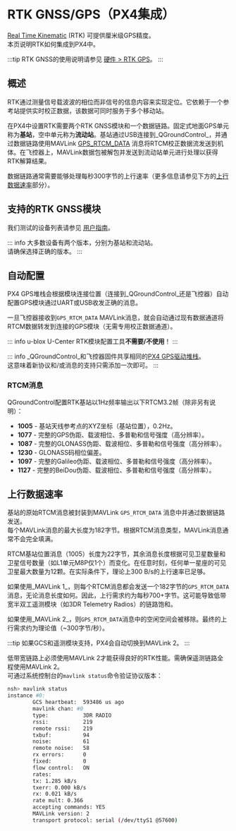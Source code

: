 # RTK GNSS/GPS（PX4集成）

[Real Time Kinematic](https://en.wikipedia.org/wiki/Real_Time_Kinematic) (RTK) 可提供厘米级GPS精度。  
本页说明RTK如何集成到PX4中。

:::tip
RTK GNSS的使用说明请参见 [硬件 > RTK GPS](../gps_compass/rtk_gps.md)。
:::

## 概述

RTK通过测量信号载波波的相位而非信号的信息内容来实现定位。它依赖于一个参考站提供实时校正数据，该数据可同时服务于多个移动站。

在PX4中设置RTK需要两个RTK GNSS模块和一个数据链路。固定式地面GPS单元称为**基站**，空中单元称为**流动站**。基站通过USB连接到_QGroundControl_，并通过数据链路使用MAVLink [GPS_RTCM_DATA](https://mavlink.io/en/messages/common.html#GPS_RTCM_DATA) 消息将RTCM校正数据流发送到机体。在飞控器上，MAVLink数据包被解包并发送到流动站单元进行处理以获得RTK解算结果。

数据链路通常需要能够处理每秒300字节的上行速率（更多信息请参见下方的[上行数据速率](#uplink-datarate)部分）。

## 支持的RTK GNSS模块

我们测试的设备列表请参见 [用户指南](../gps_compass/rtk_gps.md#supported-devices)。

::: info
大多数设备有两个版本，分别为基站和流动站。  
请确保选择正确的版本。
:::

## 自动配置

PX4 GPS堆栈会根据模块连接位置（连接到_QGroundControl_还是飞控器）自动配置GPS模块通过UART或USB收发正确的消息。

一旦飞控器接收到`GPS_RTCM_DATA` MAVLink消息，就会自动通过现有数据通道将RTCM数据转发到连接的GPS模块（无需专用校正数据通道）。

::: info
u-blox U-Center RTK模块配置工具**不需要/不使用**！
:::

::: info
_QGroundControl_和飞控器固件共享相同的[PX4 GPS驱动堆栈](https://github.com/PX4/GpsDrivers)。  
这意味着新协议和/或消息的支持只需添加一次即可。
:::

### RTCM消息

QGroundControl配置RTK基站以1Hz频率输出以下RTCM3.2帧（除非另有说明）：

- **1005** - 基站天线参考点的XYZ坐标（基站位置），0.2Hz。
- **1077** - 完整的GPS伪距、载波相位、多普勒和信号强度（高分辨率）。
- **1087** - 完整的GLONASS伪距、载波相位、多普勒和信号强度（高分辨率）。
- **1230** - GLONASS码相位偏差。
- **1097** - 完整的Galileo伪距、载波相位、多普勒和信号强度（高分辨率）。
- **1127** - 完整的BeiDou伪距、载波相位、多普勒和信号强度（高分辨率）。

## 上行数据速率

基站的原始RTCM消息被封装到MAVLink `GPS_RTCM_DATA` 消息中并通过数据链路发送。  
每个MAVLink消息的最大长度为182字节。根据RTCM消息类型，MAVLink消息通常不会完全填满。

RTCM基站位置消息（1005）长度为22字节，其余消息长度根据可见卫星数量和卫星信号数量（如L1单元M8P仅1个）而变化。在任意时刻，任何单一星座的可见卫星最大数量为12颗。在实际条件下，理论上300 B/s的上行速率已足够。

如果使用_MAVLink 1_，则每个RTCM消息都会发送一个182字节的`GPS_RTCM_DATA`消息，无论消息长度如何。因此，上行需求约为每秒700+字节。这可能导致低带宽半双工遥测模块（如3DR Telemetry Radios）的链路饱和。

如果使用_MAVLink 2_，则`GPS_RTCM_DATA`消息中的空闲空间会被移除。最终的上行需求约为理论值（~300字节/秒）。

:::tip
如果GCS和遥测模块支持，PX4会自动切换到MAVLink 2。
:::

低带宽链路上必须使用MAVLink 2才能获得良好的RTK性能。需确保遥测链路全程使用MAVLink 2。  
可通过系统控制台的`mavlink status`命令验证协议版本：

```sh
nsh> mavlink status
instance #0:
        GCS heartbeat:  593486 us ago
        mavlink chan: #0
        type:           3DR RADIO
        rssi:           219
        remote rssi:    219
        txbuf:          94
        noise:          61
        remote noise:   58
        rx errors:      0
        fixed:          0
        flow control:   ON
        rates:
        tx: 1.285 kB/s
        txerr: 0.000 kB/s
        rx: 0.021 kB/s
        rate mult: 0.366
        accepting commands: YES
        MAVLink version: 2
        transport protocol: serial (/dev/ttyS1 @57600)
```